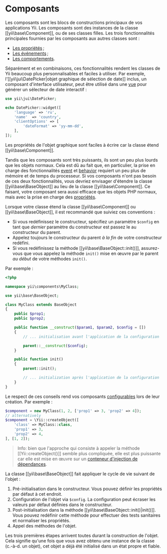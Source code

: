 Composants
==========

Les composants sont les blocs de constructions principaux de vos applications Yii. Les composants sont des instances de la classe [[yii\base\Component]],
ou de ses classes filles. Les trois fonctionnalités principales fournies par les composants aux autres classes sont :

* [Les propriétés](concept-properties.md) ;
* [Les événements](concept-events.md) ;
* [Les comportements](concept-behaviors.md).
 
Séparément et en combinaisons, ces fonctionnalités rendent les classes de Yii beaucoup plus personnalisables et faciles à utiliser. Par exemple, l'[[yii\jui\DatePicker|objet graphique de sélection de date]] inclus, un composant d'interface utilisateur, peut être utilisé dans une [vue](structure-view.md) pour générer un sélecteur de date interactif :

```php
use yii\jui\DatePicker;

echo DatePicker::widget([
    'language' => 'ru',
    'name'  => 'country',
    'clientOptions' => [
        'dateFormat' => 'yy-mm-dd',
    ],
]);
```
Les propriétés de l'objet graphique sont faciles à écrire car la classe étend [[yii\base\Component]].

Tandis que les composants sont très puissants, ils sont un peu plus lourds que les objets normaux. Cela est dû au fait que, en particulier,  la prise en charge des fonctionnalités [event](concept-events.md) et [behavior](concept-behaviors.md) requiert un peu plus de mémoire et de temps du processeur. Si vos composants n'ont pas besoin de ces deux fonctionnalités, vous devriez envisager d'étendre la classe [[yii\base\BaseObject]] au lieu de la classe [[yii\base\Component]]. Ce faisant, votre composant sera aussi efficace que les objets PHP normaux, mais avec la prise en charge des [propriétés](concept-properties.md).

Lorsque votre classe étend la classe [[yii\base\Component]] ou [[yii\base\BaseObject]], il est recommandé que suiviez ces conventions :

- Si vous redéfinissez le constructeur, spécifiez un paramètre `$config` en tant que *dernier* paramètre du constructeur est passez le au constructeur du parent. 
- Appelez toujours le constructeur du parent *à la fin* de votre constructeur redéfini.
- Si vous redéfinissez la méthode [[yii\base\BaseObject::init()]], assurez-vous que vous appelez la méthode `init()` mise en œuvre par le parent *au début* de votre méthodes `init()`.

Par exemple :

```php
<?php

namespace yii\components\MyClass;

use yii\base\BaseObject;

class MyClass extends BaseObject
{
    public $prop1;
    public $prop2;

    public function __construct($param1, $param2, $config = [])
    {
        // ... initialisation avant l'application de la configuration

        parent::__construct($config);
    }

    public function init()
    {
        parent::init();

        // ... initialization après l'application de la configuration
    }
}
```

Le respect de ces conseils rend vos composants  [configurables](concept-configurations.md) lors de leur création. Par exemple :

```php
$component = new MyClass(1, 2, ['prop1' => 3, 'prop2' => 4]);
// alternatively
$component = \Yii::createObject([
    'class' => MyClass::class,
    'prop1' => 3,
    'prop2' => 4,
], [1, 2]);
```

> Info: bien que l'approche qui consiste à appeler la méthode [[Yii::createObject()]] semble plus compliquée, elle est plus puissante car elle est mise en œuvre sur un [conteneur d'injection de dépendances](concept-di-container.md).
  

La classe [[yii\base\BaseObject]] fait appliquer le cycle de vie suivant de l'objet :

1. Pré-initialisation dans le constructeur. Vous pouvez définir les propriétés par défaut à cet endroit.
2. Configuration de l'objet via `$config`. La configuration peut écraser les valeurs par défaut définies dans le constructeur.
3. Post-initialisation dans la méthode [[yii\base\BaseObject::init()|init()]]. Vous pouvez redéfinir cette méthode pour effectuer des tests sanitaires et normaliser les propriétés.
4. Appel des méthodes de l'objet.

Les trois premières étapes arrivent toutes durant la construction de l'objet. Cela signifie qu'une fois que vous avez obtenu une instance de la classe (c.-à-d. un objet), cet objet a déjà été initialisé dans un état propre et fiable. 
